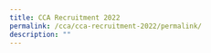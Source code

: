 ```yaml
---
title: CCA Recruitment 2022
permalink: /cca/cca-recruitment-2022/permalink/
description: ""
---
```

